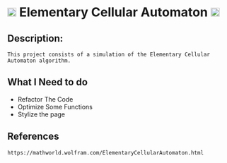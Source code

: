# <img src="https://p5js.org/assets/img/p5js.svg" height="20"/> Elementary Cellular Automaton <img src="https://p5js.org/assets/img/p5js.svg" height="20"/>

## Description:
    This project consists of a simulation of the Elementary Cellular Automaton algorithm.


## What I Need to do
- Refactor The Code
- Optimize Some Functions
- Stylize the page

## References
    https://mathworld.wolfram.com/ElementaryCellularAutomaton.html
